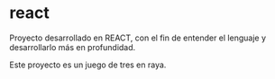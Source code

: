 # react

Proyecto desarrollado en REACT, con el fin de entender el lenguaje y desarrollarlo más en profundidad.

Este proyecto es un juego de tres en raya.

